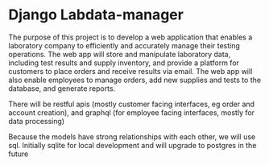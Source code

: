 # Django Labdata-manager

The purpose of this project is to develop a web application that enables a laboratory company to efficiently and accurately manage their testing operations. The web app will store and manipulate laboratory data, including test results and supply inventory, and provide a platform for customers to place orders and receive results via email. The web app will also enable employees to manage orders, add new supplies and tests to the database, and generate reports.

There will be restful apis (mostly customer facing interfaces, eg order and account creation), and graphql (for employee facing interfaces, mostly for data processing)

Because the models have strong relationships with each other, we will use sql. Initially sqlite for local development and will upgrade to postgres in the future
